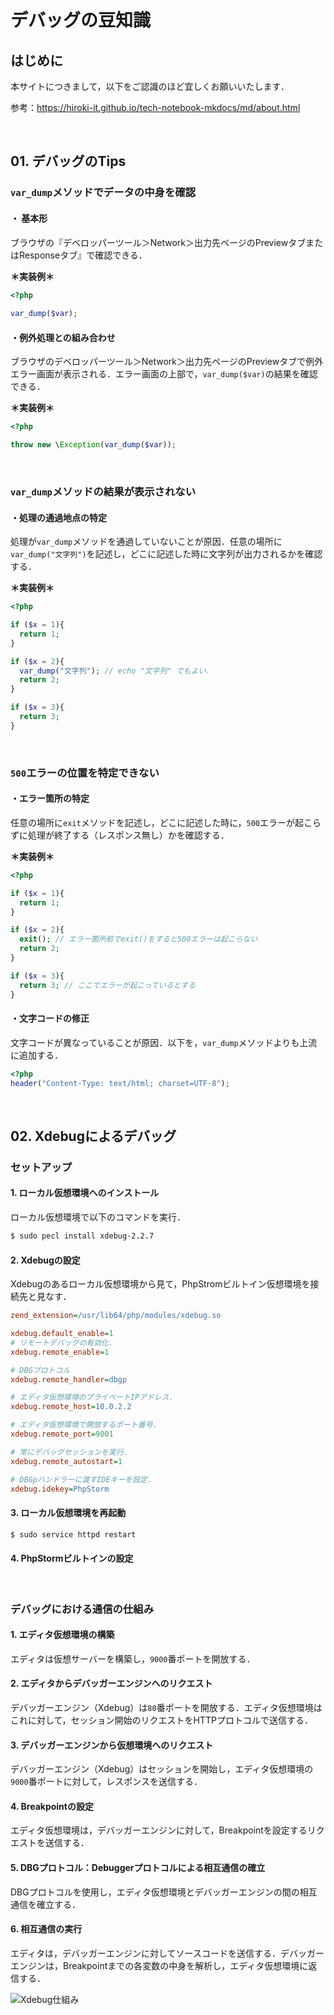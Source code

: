 # デバッグの豆知識

## はじめに

本サイトにつきまして，以下をご認識のほど宜しくお願いいたします．

参考：https://hiroki-it.github.io/tech-notebook-mkdocs/md/about.html

<br>

## 01. デバッグのTips

### ```var_dump```メソッドでデータの中身を確認

#### ・ 基本形

ブラウザの『デベロッパーツール＞Network＞出力先ページのPreviewタブまたはResponseタブ』で確認できる．

**＊実装例＊**

```php
<?php
  
var_dump($var);
```

#### ・例外処理との組み合わせ

ブラウザのデベロッパーツール＞Network＞出力先ページのPreviewタブで例外エラー画面が表示される．エラー画面の上部で，```var_dump($var)```の結果を確認できる．

**＊実装例＊**

```php
<?php

throw new \Exception(var_dump($var));
```

<br>

### ```var_dump```メソッドの結果が表示されない

#### ・処理の通過地点の特定

処理が```var_dump```メソッドを通過していないことが原因．任意の場所に```var_dump("文字列")```を記述し，どこに記述した時に文字列が出力されるかを確認する．

**＊実装例＊**

```php
<?php

if ($x = 1){
  return 1;
}

if ($x = 2){
  var_dump("文字列"); // echo "文字列" でもよい．
  return 2;
}

if ($x = 3){
  return 3;
}
```

<br>

### ```500```エラーの位置を特定できない

#### ・エラー箇所の特定

任意の場所に```exit```メソッドを記述し，どこに記述した時に，```500```エラーが起こらずに処理が終了する（レスポンス無し）かを確認する．

**＊実装例＊**

```php
<?php

if ($x = 1){
  return 1;
}

if ($x = 2){
  exit(); // エラー箇所前でexit()をすると500エラーは起こらない
  return 2;
}

if ($x = 3){
  return 3; // ここでエラーが起こっているとする
}
```

#### ・文字コードの修正

文字コードが異なっていることが原因．以下を，```var_dump```メソッドよりも上流に追加する．

```PHP
<?php
header("Content-Type: text/html; charset=UTF-8");
```

<br>

## 02. Xdebugによるデバッグ

### セットアップ

#### 1. ローカル仮想環境へのインストール

ローカル仮想環境で以下のコマンドを実行．

```bash
$ sudo pecl install xdebug-2.2.7
```

#### 2. Xdebugの設定

Xdebugのあるローカル仮想環境から見て，PhpStromビルトイン仮想環境を接続先と見なす．

```ini
zend_extension=/usr/lib64/php/modules/xdebug.so

xdebug.default_enable=1
# リモートデバッグの有効化．
xdebug.remote_enable=1

# DBGプロトコル
xdebug.remote_handler=dbgp

# エディタ仮想環境のプライベートIPアドレス．
xdebug.remote_host=10.0.2.2

# エディタ仮想環境で開放するポート番号．
xdebug.remote_port=9001

# 常にデバッグセッションを実行．
xdebug.remote_autostart=1

# DBGpハンドラーに渡すIDEキーを設定．
xdebug.idekey=PhpStorm
```

#### 3. ローカル仮想環境を再起動

```bash
$ sudo service httpd restart
```

#### 4. PhpStormビルトインの設定

<br>

### デバッグにおける通信の仕組み

#### 1. エディタ仮想環境の構築

エディタは仮想サーバーを構築し，```9000```番ポートを開放する．

#### 2. エディタからデバッガーエンジンへのリクエスト

デバッガーエンジン（Xdebug）は```80```番ポートを開放する．エディタ仮想環境はこれに対して，セッション開始のリクエストをHTTPプロトコルで送信する．

#### 3. デバッガーエンジンから仮想環境へのリクエスト

デバッガーエンジン（Xdebug）はセッションを開始し，エディタ仮想環境の```9000```番ポートに対して，レスポンスを送信する．

#### 4. Breakpointの設定

エディタ仮想環境は，デバッガーエンジンに対して，Breakpointを設定するリクエストを送信する．

#### 5. DBGプロトコル：Debuggerプロトコルによる相互通信の確立

DBGプロトコルを使用し，エディタ仮想環境とデバッガーエンジンの間の相互通信を確立する．

#### 6. 相互通信の実行

エディタは，デバッガーエンジンに対してソースコードを送信する．デバッガーエンジンは，Breakpointまでの各変数の中身を解析し，エディタ仮想環境に返信する．

![Xdebug仕組み](https://raw.githubusercontent.com/hiroki-it/tech-notebook/master/images/Xdebug仕組み.png)

